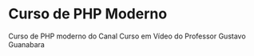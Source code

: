 # Curso de PHP Moderno

Curso de PHP moderno do Canal Curso em Vídeo do Professor Gustavo Guanabara
